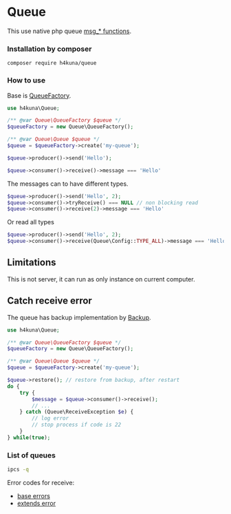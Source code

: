 # Queue

This use native php queue [msg_* functions](https://www.php.net/manual/en/function.msg-get-queue.php).

### Installation by composer

`composer require h4kuna/queue`

### How to use

Base is [QueueFactory](src/QueueFactory.php).

```php
use h4kuna\Queue;

/** @var Queue\QueueFactory $queue */
$queueFactory = new Queue\QueueFactory();

/** @var Queue\Queue $queue */
$queue = $queueFactory->create('my-queue');

$queue->producer()->send('Hello');

$queue->consumer()->receive()->message === 'Hello'
```

The messages can to have different types.

```php
$queue->producer()->send('Hello', 2);
$queue->consumer()->tryReceive() === NULL // non blocking read
$queue->consumer()->receive(2)->message === 'Hello'
```

Or read all types

```php
$queue->producer()->send('Hello', 2);
$queue->consumer()->receive(Queue\Config::TYPE_ALL)->message === 'Hello'
```

## Limitations

This is not server, it can run as only instance on current computer.

## Catch receive error

The queue has backup implementation by [Backup](src/Backup/Filesystem.php).

```php
use h4kuna\Queue;

/** @var Queue\QueueFactory $queue */
$queueFactory = new Queue\QueueFactory();

/** @var Queue\Queue $queue */
$queue = $queueFactory->create('my-queue');

$queue->restore(); // restore from backup, after restart
do {
    try {
        $message = $queue->consumer()->receive();
        // ... 
    } catch (Queue\ReceiveException $e) {
        // log error
        // stop process if code is 22
    }
} while(true);
```

### List of queues
```bash
ipcs -q
```

Error codes for receive:

- [base errors](https://github.com/torvalds/linux/blob/master/include/uapi/asm-generic/errno-base.h)
- [extends error](https://github.com/torvalds/linux/blob/master/include/uapi/asm-generic/errno.h)

